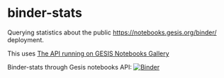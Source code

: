 # binder-stats

Querying statistics about the public https://notebooks.gesis.org/binder/ deployment.

This uses [The API running on GESIS Notebooks Gallery](https://notebooks.gesis.org/gallery/api/v1.0)

Binder-stats through Gesis notebooks API: [![Binder](https://notebooks.gesis.org/binder/badge_logo.svg)](https://notebooks.gesis.org/binder/v2/gh/gesiscss/binder-stats/master)



